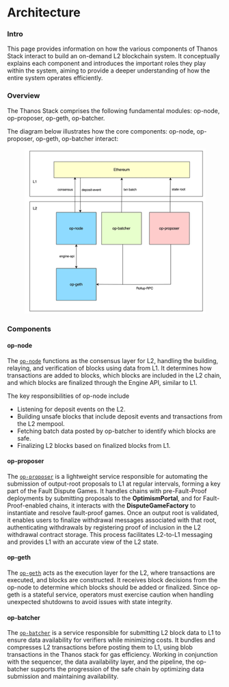 # Architecture

### Intro

This page provides information on how the various components of Thanos Stack interact to build an on-demand L2 blockchain system. It conceptually explains each component and introduces the important roles they play within the system, aiming to provide a deeper understanding of how the entire system operates efficiently.

### Overview

The Thanos Stack comprises the following fundamental modules: op-node, op-proposer, op-geth, op-batcher.

The diagram below illustrates how the core components: op-node, op-proposer, op-geth, op-batcher interact:

<figure><img src="../../../../../.gitbook/assets/image.webp" alt=""><figcaption></figcaption></figure>

### Components

#### op-node

The [`op-node`](https://github.com/tokamak-network/tokamak-thanos/tree/main/op-node) functions as the consensus layer for L2, handling the building, relaying, and verification of blocks using data from L1. It determines how transactions are added to blocks, which blocks are included in the L2 chain, and which blocks are finalized through the Engine API, similar to L1.

The key responsibilities of op-node include

* Listening for deposit events on the L2.
* Building unsafe blocks that include deposit events and transactions from the L2 mempool.
* Fetching batch data posted by op-batcher to identify which blocks are safe.
* Finalizing L2 blocks based on finalized blocks from L1.

#### op-proposer

The [`op-proposer`](https://github.com/tokamak-network/tokamak-thanos/tree/main/op-proposer) is a lightweight service responsible for automating the submission of output-root proposals to L1 at regular intervals, forming a key part of the Fault Dispute Games. It handles chains with pre-Fault-Proof deployments by submitting proposals to the **OptimismPortal**, and for Fault-Proof-enabled chains, it interacts with the **DisputeGameFactory** to instantiate and resolve fault-proof games. Once an output root is validated, it enables users to finalize withdrawal messages associated with that root, authenticating withdrawals by registering proof of inclusion in the L2 withdrawal contract storage. This process facilitates L2-to-L1 messaging and provides L1 with an accurate view of the L2 state.

#### op-geth

The [`op-geth`](https://github.com/tokamak-network/tokamak-thanos/blob/main/op-e2e/op_geth.go) acts as the execution layer for the L2, where transactions are executed, and blocks are constructed. It receives block decisions from the op-node to determine which blocks should be added or finalized. Since op-geth is a stateful service, operators must exercise caution when handling unexpected shutdowns to avoid issues with state integrity.

#### op-batcher

The [`op-batcher`](https://github.com/tokamak-network/tokamak-thanos/tree/main/op-batcher) is a service responsible for submitting L2 block data to L1 to ensure data availability for verifiers while minimizing costs. It bundles and compresses L2 transactions before posting them to L1, using blob transactions in the Thanos stack for gas efficiency. Working in conjunction with the sequencer, the data availability layer, and the pipeline, the op-batcher supports the progression of the safe chain by optimizing data submission and maintaining availability.
